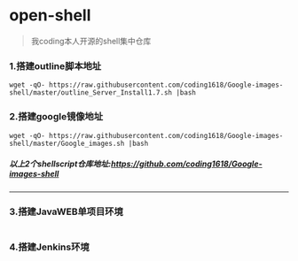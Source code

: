 # open-shell

>我coding本人开源的shell集中仓库

### 1.搭建outline脚本地址
```
wget -qO- https://raw.githubusercontent.com/coding1618/Google-images-shell/master/outline_Server_Install1.7.sh |bash
```

### 2.搭建google镜像地址
```
wget -qO- https://raw.githubusercontent.com/coding1618/Google-images-shell/master/Google_images.sh |bash
```
##### 以上2个shellscript仓库地址:https://github.com/coding1618/Google-images-shell
-----

### 3.搭建JavaWEB单项目环境
```

```
### 4.搭建Jenkins环境
```

```
